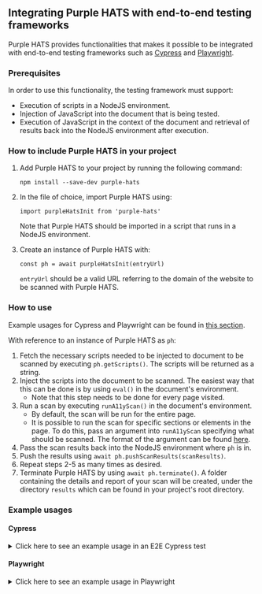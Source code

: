 ## Integrating Purple HATS with end-to-end testing frameworks
Purple HATS provides functionalities that makes it possible to be integrated with end-to-end testing frameworks such as [Cypress](https://www.cypress.io/) and [Playwright](https://playwright.dev/).

### Prerequisites
In order to use this functionality, the testing framework must support:
- Execution of scripts in a NodeJS environment.
- Injection of JavaScript into the document that is being tested.
- Execution of JavaScript in the context of the document and retrieval of results back into the NodeJS environment after execution.

### How to include Purple HATS in your project
1. Add Purple HATS to your project by running the following command:

    `npm install --save-dev purple-hats`
2. In the file of choice, import Purple HATS using:
    
    `import purpleHatsInit from 'purple-hats'`

    Note that Purple HATS should be imported in a script that runs in a NodeJS environment.

3. Create an instance of Purple HATS with:

    `const ph = await purpleHatsInit(entryUrl)`

    `entryUrl` should be a valid URL referring to the domain of the website to be scanned with Purple HATS.

### How to use
Example usages for Cypress and Playwright can be found in [this section](#example-usages).

With reference to an instance of Purple HATS as `ph`:
1. Fetch the necessary scripts needed to be injected to document to be scanned by executing `ph.getScripts()`. The scripts will be returned as a string.
2. Inject the scripts into the document to be scanned. The easiest way that this can be done is by using `eval()` in the document's environment.
    - Note that this step needs to be done for every page visited.
3. Run a scan by executing `runA11yScan()` in the document's environment.
    - By default, the scan will be run for the entire page.
    - It is possible to run the scan for specific sections or elements in the page. To do this, pass an argument into `runA11yScan` specifying what should be scanned. The format of the argument can be found [here](https://github.com/dequelabs/axe-core/blob/develop/doc/API.md#context-parameter).
4. Pass the scan results back into the NodeJS environment where `ph` is in. 
5. Push the results using `await ph.pushScanResults(scanResults)`.
6. Repeat steps 2-5 as many times as desired.
7. Terminate Purple HATS by using `await ph.terminate()`. A folder containing the details and report of your scan will be created, under the directory `results` which can be found in your project's root directory.

### Example usages
#### Cypress
<details>
<summary>Click here to see an example usage in an E2E Cypress test</summary>
In <code>cypress.config.js</code>:
    
    import { defineConfig } from "cypress";
    import purpleHatsInit from 'purple-hats';

    const ph = await purpleHatsInit("http://localhost:12345");

    export default defineConfig({
    e2e: {
        setupNodeEvents(on, config) {
        on('task', {
            getPhScripts() {
                return ph.getScripts();
            },
            async pushPhScanResults(res) {
                await ph.pushScanResults(res);
                return null;
            },
            async terminatePh() {
                await ph.terminate();
                return null;
            }
        });
        },
    },
    });

In <code>support/commands.js</code>:

    Cypress.Commands.add('injectPhScripts', () => {
        cy.task('getPhScripts').then(s => {
            cy.window().then(win => {
                win.eval(s);
            })
        })
    })

    Cypress.Commands.add('runPhScan', (elements) => {
        cy.window().then(async win => {
            const res = await win.runA11yScan(elements);
            cy.task('pushPhScanResults', res);
        })
    })

    Cypress.Commands.add('terminatePh', () => {
        cy.task('terminatePh')
    })

In <code>e2e/spec.cy.js</code>:
    
    describe("template spec", () => {
        it("passes", () => {
            cy.visit("http://localhost:12345");
            cy.injectPhScripts();
            cy.runPhScan();
        
            cy.contains('Click Me').click();
            // Run a scan on <input> and <button> elements
            cy.runPhScan(['input', 'button']);
        });
    });

    after(() => {
        cy.terminatePh();
    })
</details>

#### Playwright
<details>
    <summary>Click here to see an example usage in Playwright</summary>

    import { chromium } from 'playwright';
    import purpleHatsInit from 'purple-hats';

    const ph = await purpleHatsInit('http://localhost:12345');

    (async () => {
        const browser = await chromium.launch({
            headless: false,
        });
        const context = await browser.newContext();
        const page = await context.newPage();

        const runPhScan = async (elementsToScan) => {
            const scanRes = await page.evaluate(
            async elementsToScan => await runA11yScan(elementsToScan),
            elementsToScan,
            );
            await ph.pushScanResults(scanRes);
        };

        await page.goto('http://localhost:12345');
        await page.evaluate(ph.getScripts());
        await runPhScan();

        await page.getByRole('button', { name: 'Click Me' }).click();
        // Run a scan on <input> and <button> elements
        await runPhScan(['input', 'button'])

        // ---------------------
        await context.close();
        await browser.close();
        await ph.terminate();
    })();
</details>
